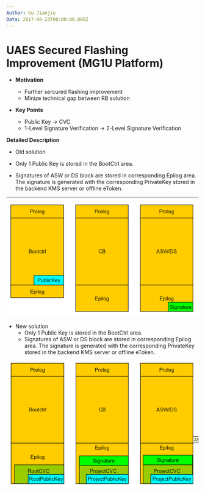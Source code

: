 ```yaml
---
Author: Gu Jianjie
Data: 2017-08-23T00:00:00.000Z
---
```


# UAES Secured Flashing Improvement \(MG1U Platform\)

* **Motivation**

  * Further sercured flashing improvement 
  * Minize technical gap between RB solution

* **Key Points**

  * Public Key -&gt; CVC
  * 1-Level Signature Verification -&gt; 2-Level Signature Verification

**Detailed Description**

* Old solution

* Only 1 Public Key is stored in the BootCtrl area.

* Signatures of ASW or DS block are stored in corresponding Epilog area. The signature is generated with the corresponding PrivateKey stored in the backend KMS server or offline eToken.

---

![](/assets/old_static.png)

* New solution
  * Only 1 Public Key is stored in the BootCtrl area.
  * Signatures of ASW or DS block are stored in corresponding Epilog area. The signature is generated with the corresponding PrivateKey stored in the backend KMS server or offline eToken.

![](/assets/new_static.png)

